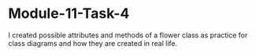 # Module-11-Task-4
 I created possible attributes and methods of a flower class as practice for class diagrams and how they are created in real life.

